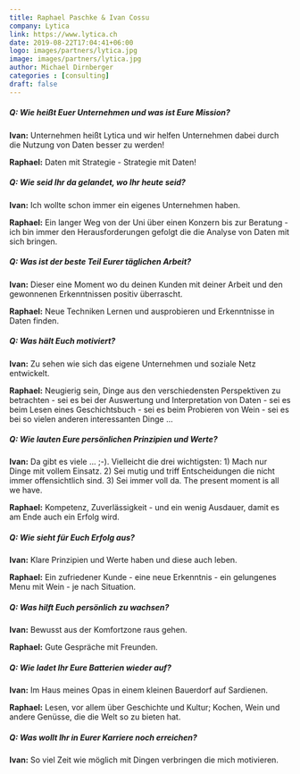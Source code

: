 ```yaml
---
title: Raphael Paschke & Ivan Cossu  
company: Lytica
link: https://www.lytica.ch
date: 2019-08-22T17:04:41+06:00
logo: images/partners/lytica.jpg
image: images/partners/lytica.jpg
author: Michael Dirnberger
categories : [consulting]
draft: false
---
```


##### Q: Wie heißt Euer Unternehmen und was ist Eure Mission?

**Ivan:** Unternehmen heißt Lytica und wir helfen Unternehmen dabei durch die Nutzung von Daten besser zu werden!

**Raphael:** Daten mit Strategie - Strategie mit Daten!

##### Q: Wie seid Ihr da gelandet, wo Ihr heute seid?

**Ivan:** Ich wollte schon immer ein eigenes Unternehmen haben.

**Raphael:** Ein langer Weg von der Uni über einen Konzern bis zur Beratung - ich bin immer den Herausforderungen gefolgt die die Analyse von Daten mit sich bringen.

##### Q: Was ist der beste Teil Eurer täglichen Arbeit?

**Ivan:** Dieser eine Moment wo du deinen Kunden mit deiner Arbeit und den gewonnenen Erkenntnissen positiv überrascht.

**Raphael:** Neue Techniken Lernen und ausprobieren und Erkenntnisse in Daten finden.

##### Q: Was hält Euch motiviert?

**Ivan:** Zu sehen wie sich das eigene Unternehmen und soziale Netz entwickelt.

**Raphael:** Neugierig sein, Dinge aus den verschiedensten Perspektiven zu betrachten - sei es bei der Auswertung und Interpretation von Daten - sei es beim Lesen eines Geschichtsbuch - sei es beim Probieren von Wein - sei es bei so vielen anderen interessanten Dinge ...

##### Q: Wie lauten Eure persönlichen Prinzipien und Werte?

**Ivan:** Da gibt es viele ... ;-). Vielleicht die drei wichtigsten: 1) Mach nur Dinge mit vollem Einsatz. 2) Sei mutig und triff Entscheidungen die nicht immer offensichtlich sind. 3) Sei immer voll da. The present moment is all we have.

**Raphael:** Kompetenz, Zuverlässigkeit - und ein wenig Ausdauer, damit es am Ende auch ein Erfolg wird.

##### Q: Wie sieht für Euch Erfolg aus?

**Ivan:** Klare Prinzipien und Werte haben und diese auch leben.

**Raphael:** Ein zufriedener Kunde - eine neue Erkenntnis - ein gelungenes Menu mit Wein - je nach Situation.

##### Q: Was hilft Euch persönlich zu wachsen?

**Ivan:** Bewusst aus der Komfortzone raus gehen.

**Raphael:** Gute Gespräche mit Freunden.

##### Q: Wie ladet Ihr Eure Batterien wieder auf?

**Ivan:** Im Haus meines Opas in einem kleinen Bauerdorf auf Sardienen.

**Raphael:** Lesen, vor allem über Geschichte und Kultur; Kochen, Wein und andere Genüsse, die die Welt so zu bieten hat.

##### Q: Was wollt Ihr in Eurer Karriere noch erreichen?

**Ivan:** So viel Zeit wie möglich mit Dingen verbringen die mich motivieren.
